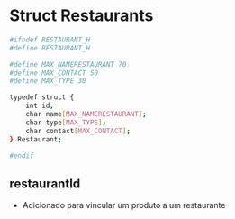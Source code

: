# **Struct Restaurants**

```bash
#ifndef RESTAURANT_H
#define RESTAURANT_H

#define MAX_NAMERESTAURANT 70
#define MAX_CONTACT 50
#define MAX_TYPE 30

typedef struct {
    int id;
    char name[MAX_NAMERESTAURANT];
    char type[MAX_TYPE]; 
    char contact[MAX_CONTACT];
} Restaurant;

#endif

```

## restaurantId
- Adicionado para vincular um produto a um restaurante